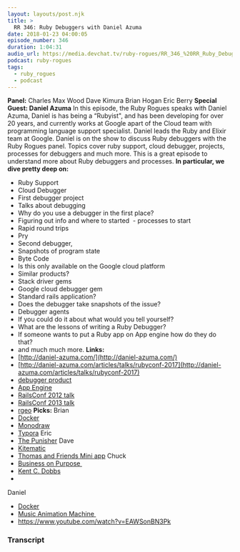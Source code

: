 ```yaml
---
layout: layouts/post.njk
title: >
  RR 346: Ruby Debuggers with Daniel Azuma
date: 2018-01-23 04:00:05
episode_number: 346
duration: 1:04:31
audio_url: https://media.devchat.tv/ruby-rogues/RR_346_%20RR_Ruby_Debuggers_with_Daniel_Azuma.mp3
podcast: ruby-rogues
tags:
  - ruby_rogues
  - podcast
---
```


**Panel:** Charles Max Wood Dave Kimura Brian Hogan Eric Berry **Special Guest: Daniel Azuma** In this episode, the Ruby Rogues speaks with Daniel Azuma, Daniel is has being a “Rubyist", and has been developing for over 20 years, and currently works at Google apart of the Cloud team with programming language support specialist. Daniel leads the Ruby and Elixir team at Google. Daniel is on the show to discuss Ruby debuggers with the Ruby Rogues panel. Topics cover ruby support, cloud debugger, projects, processes for debuggers and much more. This is a great episode to understand more about Ruby debuggers and processes. **In particular, we dive pretty deep on:**

- Ruby Support
- Cloud Debugger
- First debugger project
- Talks about debugging
- Why do you use a debugger in the first place?
- Figuring out info and where to started&nbsp; - processes to start
- Rapid round trips
- Pry
- Second debugger,
- Snapshots of program state
- Byte Code
- Is this only available on the Google cloud platform
- Similar products?
- Stack driver gems
- Google cloud debugger gem
- Standard rails application?
- Does the debugger take snapshots of the issue?
- Debugger agents
- If you could do it about what would you tell yourself?
- What are the lessons of writing a Ruby Debugger?
- If someone wants to put a Ruby app on App engine how do they do that?
- and much much more.
  **Links:&nbsp;**
- [http://daniel-azuma.com/](http://daniel-azuma.com/)
- [http://daniel-azuma.com/articles/talks/rubyconf-2017](http://daniel-azuma.com/articles/talks/rubyconf-2017)
- [debugger product](https://cloud.google.com/debugger/)
- [App Engine](https://cloud.google.com/appengine/)
- [RailsConf 2012 talk](http://daniel-azuma.com/articles/talks/railsconf-2012)
- [RailsConf 2013 talk](http://daniel-azuma.com/articles/talks/railsconf-2013)
- [rgeo](https://github.com/rgeo)
  **Picks:** Brian
- [Docker](https://www.docker.com)
- [Monodraw](https://monodraw.helftone.com)
- [Typora](https://typora.io)
  Eric
- [The Punisher](http://www.imdb.com/title/tt5675620/)
  Dave
- [Kitematic](https://kitematic.com)
- [Thomas and Friends Mini app](https://itunes.apple.com/us/app/thomas-friends-minis/id1216643761?mt=8)
  Chuck
- [Business on Purpose&nbsp;](https://itunes.apple.com/us/podcast/my-business-on-purpose/id969222210?mt=2)
- [Kent C. Dobbs](https://devchat.tv/adv-in-angular/mas-020-kent-c-dodds)
-

Daniel

- [Docker](https://www.docker.com)
- [Music Animation Machine&nbsp;](https://musanim.com)
- https://www.youtube.com/watch?v=EAWSonBN3Pk

### Transcript
